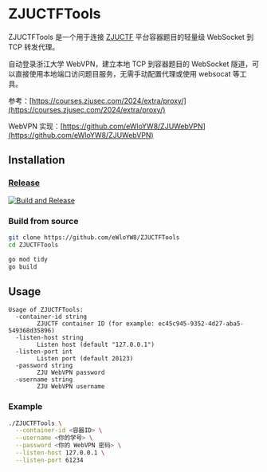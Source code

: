 # ZJUCTFTools

ZJUCTFTools 是一个用于连接 [ZJUCTF](https://ctf.zjusec.com/) 平台容器题目的轻量级 WebSocket 到 TCP 转发代理。

自动登录浙江大学 WebVPN，建立本地 TCP 到容器题目的 WebSocket 隧道，可以直接使用本地端口访问题目服务，无需手动配置代理或使用 websocat 等工具。

参考：[https://courses.zjusec.com/2024/extra/proxy/](https://courses.zjusec.com/2024/extra/proxy/)

WebVPN 实现：[https://github.com/eWloYW8/ZJUWebVPN](https://github.com/eWloYW8/ZJUWebVPN)

## Installation

### [Release](https://github.com/eWloYW8/ZJUCTFTools/releases)

[![Build and Release](https://github.com/eWloYW8/ZJUCTFTools/actions/workflows/build.yml/badge.svg)](https://github.com/eWloYW8/ZJUCTFTools/actions/workflows/build.yml)

### Build from source

```bash
git clone https://github.com/eWloYW8/ZJUCTFTools
cd ZJUCTFTools

go mod tidy
go build
```

## Usage

```
Usage of ZJUCTFTools:
  -container-id string
        ZJUCTF container ID (for example: ec45c945-9352-4d27-aba5-549368d35896)
  -listen-host string
        Listen host (default "127.0.0.1")
  -listen-port int
        Listen port (default 20123)
  -password string
        ZJU WebVPN password
  -username string
        ZJU WebVPN username
```

### Example
```bash
./ZJUCTFTools \
  --container-id <容器ID> \
  --username <你的学号> \
  --password <你的 WebVPN 密码> \
  --listen-host 127.0.0.1 \
  --listen-port 61234
```